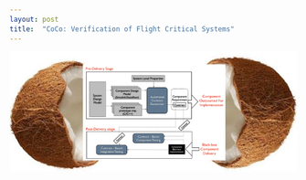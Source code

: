 ```yaml
---
layout: post
title:  "CoCo: Verification of Flight Critical Systems"
---
```


![Alt text](./assets/images/coco.png "Overview of the project")
